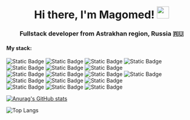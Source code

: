 <h1 align="center">Hi there, I'm Magomed! 
<img src="https://github.com/blackcater/blackcater/raw/main/images/Hi.gif" height="32"/></h1>
<h3 align="center">Fullstack developer from Astrakhan region, Russia 🇷🇺</h3> 

<h4>My stack:</h4>

![Static Badge](https://img.shields.io/badge/npm-ff0000.svg?style=for-the-badge&logo=npm&logoColor=white)
![Static Badge](https://img.shields.io/badge/node-06ad00.svg?style=for-the-badge&logo=node.js&logoColor=white)
![Static Badge](https://img.shields.io/badge/express-ffee00.svg?style=for-the-badge&logo=express&logoColor=black)
![Static Badge](https://img.shields.io/badge/mongo-069401.svg?style=for-the-badge&logo=mongodb&logoColor=white)
![Static Badge](https://img.shields.io/badge/mysql-0040ff.svg?style=for-the-badge&logo=mysql&logoColor=white)
![Static Badge](https://img.shields.io/badge/puppeteer-00bb88.svg?style=for-the-badge&logo=puppeteer&logoColor=black)
![Static Badge](https://img.shields.io/badge/node--telegram--bot--api-00ffff.svg?style=for-the-badge&logo=telegram&logoColor=black)<br />
![Static Badge](https://img.shields.io/badge/html-ff4000.svg?style=for-the-badge&logo=html5&logoColor=white)
![Static Badge](https://img.shields.io/badge/css-0d00ff.svg?style=for-the-badge&logo=css3&logoColor=white)
![Static Badge](https://img.shields.io/badge/sass%2Fscss-ff00dd.svg?style=for-the-badge&logo=sass&logoColor=white)
![Static Badge](https://img.shields.io/badge/javascript-ffee00.svg?style=for-the-badge&logo=javascript&logoColor=black)
![Static Badge](https://img.shields.io/badge/axios-4400ff.svg?style=for-the-badge&logo=axios&logoColor=white)
![Static Badge](https://img.shields.io/badge/vue-00f800.svg?style=for-the-badge&logo=vue.js&logoColor=white)
![Static Badge](https://img.shields.io/badge/babel-ffff00.svg?style=for-the-badge&logo=babel&logoColor=black)<br />
![Static Badge](https://img.shields.io/badge/git-ff0000.svg?style=for-the-badge&logo=git&logoColor=white)
![Static Badge](https://img.shields.io/badge/linux-000000.svg?style=for-the-badge&logo=linux&logoColor=white)
![Static Badge](https://img.shields.io/badge/nginx-00bb00.svg?style=for-the-badge&logo=nginx&logoColor=white)



<span align="center">[![Anurag's GitHub stats](https://github-readme-stats.vercel.app/api?username=Magomed-R&show_icons=true&theme=radical)](https://github.com/anuraghazra/github-readme-stats)</span>

![Top Langs](https://github-readme-stats.vercel.app/api/top-langs/?username=magomed-r&show_icons=true&theme=dark&layout=pie)